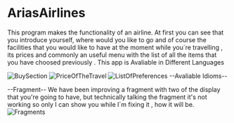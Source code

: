 
# AriasAirlines
This program makes the functionality  of an airline. At first you can see that you introduce yourself, where would you like to go and of course the facilities that you would like to have at the moment while you´re travelling , its prices and commonly an useful menu with  the list of all the items that you have choosed previously . This app is Avaliable in Different Languages

![BuySection](https://user-images.githubusercontent.com/73525861/142480513-6eda482e-a52b-4462-ac55-a34d9a33c53a.png)
![PriceOfTheTravel](https://user-images.githubusercontent.com/73525861/142480504-632efb40-c156-4a7c-bc13-4495ec98267f.png)
![ListOfPreferences](https://user-images.githubusercontent.com/73525861/142480499-cdd4d9b1-a218-47ea-8b64-578d74e25e72.png)
--Avaliable Idioms--



--Fragment--
We have been  improving a fragment with two of the display that you're going to have,  but technically talking  the fragment it's not working so only I can show you  while I´m fixing it , how it will be.
![Fragments](https://user-images.githubusercontent.com/73525861/142481779-f07a2df5-bcb0-4f06-960f-39fae12cc208.png)
